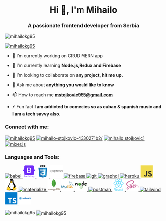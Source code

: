 <h1 align="center">Hi 👋, I'm Mihailo</h1>
<h3 align="center">A passionate frontend developer from Serbia</h3>

<p align="left"> <img src="https://komarev.com/ghpvc/?username=mihailokg95&label=Profile%20views&color=0e75b6&style=flat" alt="mihailokg95" /> </p>

<p align="left"> <a href="https://github.com/ryo-ma/github-profile-trophy"><img src="https://github-profile-trophy.vercel.app/?username=mihailokg95" alt="mihailokg95" /></a> </p>

- 🔭 I’m currently working on CRUD MERN app

- 🌱 I’m currently learning **Node.js,Redux and Firebase**

- 👯 I’m looking to collaborate on **any project, hit me up.**

- 💬 Ask me about **anything you would like to know**

- 📫 How to reach me **mstojkovic955@gmail.com**

- ⚡ Fun fact **I am addicted to comedies so as cuban & spanish music and I am a tech savvy also.**

<h3 align="left">Connect with me:</h3>
<p align="left">
<a href="https://dev.to/mihailokg95" target="blank"><img align="center" src="https://cdn.jsdelivr.net/npm/simple-icons@3.0.1/icons/dev-dot-to.svg" alt="mihailokg95" height="30" width="40" /></a>
<a href="https://linkedin.com/in/mihailo-stojkovic-4330271b2/" target="blank"><img align="center" src="https://cdn.jsdelivr.net/npm/simple-icons@3.0.1/icons/linkedin.svg" alt="mihailo-stojkovic-4330271b2/" height="30" width="40" /></a>
<a href="https://fb.com/mihailo.stojkovic1" target="blank"><img align="center" src="https://cdn.jsdelivr.net/npm/simple-icons@3.0.1/icons/facebook.svg" alt="mihailo.stojkovic1" height="30" width="40" /></a>
<a href="https://instagram.com/mixer.js" target="blank"><img align="center" src="https://cdn.jsdelivr.net/npm/simple-icons@3.0.1/icons/instagram.svg" alt="mixer.js" height="30" width="40" /></a>
</p>

<h3 align="left">Languages and Tools:</h3>
<p align="left"> <a href="https://babeljs.io/" target="_blank"> <img src="https://www.vectorlogo.zone/logos/babeljs/babeljs-icon.svg" alt="babel" width="40" height="40"/> </a> <a href="https://getbootstrap.com" target="_blank"> <img src="https://raw.githubusercontent.com/devicons/devicon/master/icons/bootstrap/bootstrap-plain-wordmark.svg" alt="bootstrap" width="40" height="40"/> </a> <a href="https://www.w3schools.com/css/" target="_blank"> <img src="https://raw.githubusercontent.com/devicons/devicon/master/icons/css3/css3-original-wordmark.svg" alt="css3" width="40" height="40"/> </a> <a href="https://expressjs.com" target="_blank"> <img src="https://raw.githubusercontent.com/devicons/devicon/master/icons/express/express-original-wordmark.svg" alt="express" width="40" height="40"/> </a> <a href="https://firebase.google.com/" target="_blank"> <img src="https://www.vectorlogo.zone/logos/firebase/firebase-icon.svg" alt="firebase" width="40" height="40"/> </a> <a href="https://git-scm.com/" target="_blank"> <img src="https://www.vectorlogo.zone/logos/git-scm/git-scm-icon.svg" alt="git" width="40" height="40"/> </a> <a href="https://graphql.org" target="_blank"> <img src="https://www.vectorlogo.zone/logos/graphql/graphql-icon.svg" alt="graphql" width="40" height="40"/> </a> <a href="https://heroku.com" target="_blank"> <img src="https://www.vectorlogo.zone/logos/heroku/heroku-icon.svg" alt="heroku" width="40" height="40"/> </a> <a href="https://developer.mozilla.org/en-US/docs/Web/JavaScript" target="_blank"> <img src="https://raw.githubusercontent.com/devicons/devicon/master/icons/javascript/javascript-original.svg" alt="javascript" width="40" height="40"/> </a> <a href="https://www.linux.org/" target="_blank"> <img src="https://raw.githubusercontent.com/devicons/devicon/master/icons/linux/linux-original.svg" alt="linux" width="40" height="40"/> </a> <a href="https://materializecss.com/" target="_blank"> <img src="https://raw.githubusercontent.com/prplx/svg-logos/5585531d45d294869c4eaab4d7cf2e9c167710a9/svg/materialize.svg" alt="materialize" width="40" height="40"/> </a> <a href="https://www.mongodb.com/" target="_blank"> <img src="https://raw.githubusercontent.com/devicons/devicon/master/icons/mongodb/mongodb-original-wordmark.svg" alt="mongodb" width="40" height="40"/> </a> <a href="https://www.mysql.com/" target="_blank"> <img src="https://raw.githubusercontent.com/devicons/devicon/master/icons/mysql/mysql-original-wordmark.svg" alt="mysql" width="40" height="40"/> </a> <a href="https://nodejs.org" target="_blank"> <img src="https://raw.githubusercontent.com/devicons/devicon/master/icons/nodejs/nodejs-original-wordmark.svg" alt="nodejs" width="40" height="40"/> </a> <a href="https://postman.com" target="_blank"> <img src="https://www.vectorlogo.zone/logos/getpostman/getpostman-icon.svg" alt="postman" width="40" height="40"/> </a> <a href="https://reactjs.org/" target="_blank"> <img src="https://raw.githubusercontent.com/devicons/devicon/master/icons/react/react-original-wordmark.svg" alt="react" width="40" height="40"/> </a> <a href="https://sass-lang.com" target="_blank"> <img src="https://raw.githubusercontent.com/devicons/devicon/master/icons/sass/sass-original.svg" alt="sass" width="40" height="40"/> </a> <a href="https://tailwindcss.com/" target="_blank"> <img src="https://www.vectorlogo.zone/logos/tailwindcss/tailwindcss-icon.svg" alt="tailwind" width="40" height="40"/> </a> <a href="https://www.typescriptlang.org/" target="_blank"> <img src="https://raw.githubusercontent.com/devicons/devicon/master/icons/typescript/typescript-original.svg" alt="typescript" width="40" height="40"/> </a> <a href="https://webpack.js.org" target="_blank"> <img src="https://raw.githubusercontent.com/devicons/devicon/d00d0969292a6569d45b06d3f350f463a0107b0d/icons/webpack/webpack-original-wordmark.svg" alt="webpack" width="40" height="40"/> </a> </p>

<p><img align="left" src="https://github-readme-stats.vercel.app/api/top-langs?username=mihailokg95&show_icons=true&theme=dark&locale=en&layout=compact" alt="mihailokg95" /></p>

<p>&nbsp;<img align="center" src="https://github-readme-stats.vercel.app/api?username=mihailokg95&show_icons=true&locale=en" alt="mihailokg95" /></p>

